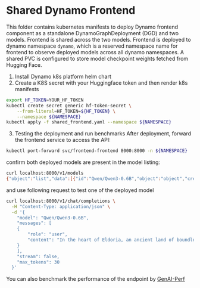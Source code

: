 # Shared Dynamo Frontend
This folder contains kubernetes manifests to deploy Dynamo frontend component as a standalone DynamoGraphDeployment (DGD)
and two models.
Frontend is shared across the two models. Frontend is deployed to  dynamo namespace `dynamo`, which is a reserved namespace name for frontend to observe deployed models across all dynamo namespaces.
A shared PVC is configured to store model checkpoint weights fetched from Hugging Face.

1. Install Dynamo k8s platform helm chart
2. Create a K8S secret with your Huggingface token and then render k8s manifests
```sh
export HF_TOKEN=YOUR_HF_TOKEN
kubectl create secret generic hf-token-secret \
    --from-literal=HF_TOKEN=${HF_TOKEN} \
    --namespace ${NAMESPACE}
kubectl apply -f shared_frontend.yaml --namespace ${NAMESPACE}
```
3. Testing the deployment and run benchmarks
After deployment, forward the frontend service to access the API:
```sh
kubectl port-forward svc/frontend-frontend 8000:8000 -n ${NAMESPACE}
```
confirm both deployed models are present in the model listing:
```sh
curl localhost:8000/v1/models
{"object":"list","data":[{"id":"Qwen/Qwen3-0.6B","object":"object","created":1759458713,"owned_by":"nvidia"},{"id":"Qwen/Qwen2.5-VL-7B-Instruct","object":"object","created":1759458718,"owned_by":"nvidia"}]}
```
and use following request to test one of the deployed model
```sh
curl localhost:8000/v1/chat/completions \
  -H "Content-Type: application/json" \
  -d '{
    "model": "Qwen/Qwen3-0.6B",
    "messages": [
    {
        "role": "user",
        "content": "In the heart of Eldoria, an ancient land of boundless magic and mysterious creatures, lies the long-forgotten city of Aeloria. Once a beacon of knowledge and power, Aeloria was buried beneath the shifting sands of time, lost to the world for centuries. You are an intrepid explorer, known for your unparalleled curiosity and courage, who has stumbled upon an ancient map hinting at ests that Aeloria holds a secret so profound that it has the potential to reshape the very fabric of reality. Your journey will take you through treacherous deserts, enchanted forests, and across perilous mountain ranges. Your Task: Character Background: Develop a detailed background for your character. Describe their motivations for seeking out Aeloria, their skills and weaknesses, and any personal connections to the ancient city or its legends. Are they driven by a quest for knowledge, a search for lost familt clue is hidden."
    }
    ],
    "stream": false,
    "max_tokens": 30
  }'
  ```
You can also benchmark the performance of the endpoint by [GenAI-Perf](https://docs.nvidia.com/deeplearning/triton-inference-server/user-guide/docs/perf_analyzer/genai-perf/README.html)
